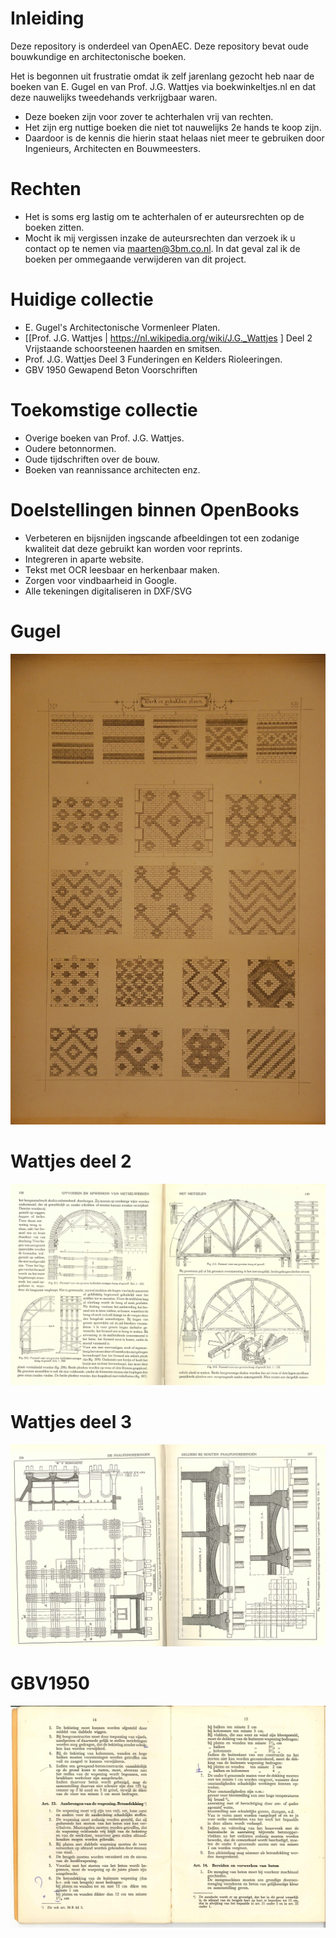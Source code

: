 # Inleiding

Deze repository is onderdeel van OpenAEC. Deze repository bevat oude bouwkundige en architectonische boeken.

Het is begonnen uit frustratie omdat ik zelf jarenlang gezocht heb naar de boeken van E. Gugel en van Prof. J.G. Wattjes via boekwinkeltjes.nl en dat deze nauwelijks tweedehands verkrijgbaar waren.

* Deze boeken zijn voor zover te achterhalen vrij van rechten. 
* Het zijn erg nuttige boeken die niet tot nauwelijks 2e hands te koop zijn.
* Daardoor is de kennis die hierin staat helaas niet meer te gebruiken door Ingenieurs, Architecten en Bouwmeesters. 

# Rechten
* Het is soms erg lastig om te achterhalen of er auteursrechten op de boeken zitten.
* Mocht ik mij vergissen inzake de auteursrechten dan verzoek ik u contact op te nemen via maarten@3bm.co.nl. In dat geval zal ik de boeken per ommegaande verwijderen van dit project.

# Huidige collectie
* E. Gugel's Architectonische Vormenleer Platen.
* [[Prof. J.G. Wattjes | https://nl.wikipedia.org/wiki/J.G._Wattjes ] Deel 2 Vrijstaande schoorsteenen haarden en smitsen.
* Prof. J.G. Wattjes Deel 3 Funderingen en Kelders Rioleeringen.
* GBV 1950 Gewapend Beton Voorschriften

# Toekomstige collectie
* Overige boeken van Prof. J.G. Wattjes.
* Oudere betonnormen.
* Oude tijdschriften over de bouw.
* Boeken van reannissance architecten enz.

# Doelstellingen binnen OpenBooks
* Verbeteren en bijsnijden ingscande afbeeldingen tot een zodanige kwaliteit dat deze gebruikt kan worden voor reprints. 
* Integreren in aparte website.
* Tekst met OCR leesbaar en herkenbaar maken.
* Zorgen voor vindbaarheid in Google.
* Alle tekeningen digitaliseren in DXF/SVG

# Gugel
![Image](OpeningImage.JPG)

# Wattjes deel 2
![Image](OpeningImage2.JPG)

# Wattjes deel 3
![Image](OpeningImageWattjes3.JPG)

# GBV1950
![Image](OpeningImage3.JPG)
